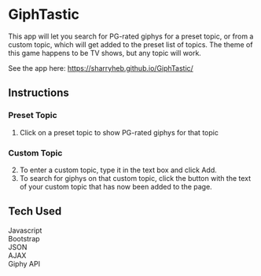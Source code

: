 # GiphTastic

This app will let you search for PG-rated giphys for a preset topic, or from a custom topic, which will get added to the preset list of topics. The theme of this game happens to be TV shows, but any topic will work. 

See the app here: https://sharryheb.github.io/GiphTastic/

## Instructions
### Preset Topic
1. Click on a preset topic to show PG-rated giphys for that topic
### Custom Topic
2. To enter a custom topic, type it in the text box and click Add.
3. To search for giphys on that custom topic, click the button with the text of your custom topic that has now been added to the page.

## Tech Used
Javascript  
Bootstrap  
JSON  
AJAX  
Giphy API
